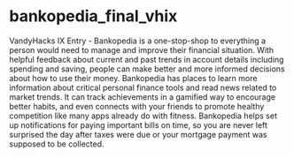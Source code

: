 # bankopedia_final_vhix
VandyHacks IX Entry - Bankopedia is a one-stop-shop to everything a person would need to manage and improve their financial situation. With helpful feedback about current and past trends in account details including spending and saving, people can make better and more informed decisions about how to use their money. Bankopedia has places to learn more information about critical personal finance tools and read news related to market trends. It can track achievements in a gamified way to encourage better habits, and even connects with your friends to promote healthy competition like many apps already do with fitness. Bankopedia helps set up notifications for paying important bills on time, so you are never left surprised the day after taxes were due or your mortgage payment was supposed to be collected.
